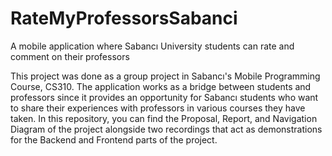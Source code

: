# RateMyProfessorsSabanci
A mobile application where Sabancı University students can rate and comment on their professors

This project was done as a group project in Sabancı's Mobile Programming Course, CS310. The application works as a bridge between students and professors since it provides an opportunity for Sabancı students who want to share their experiences with professors in various courses they have taken. In this repository, you can find the Proposal, Report, and Navigation Diagram of the project alongside two recordings that act as demonstrations for the Backend and Frontend parts of the project.
